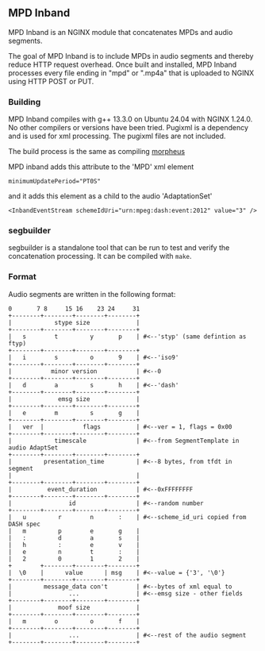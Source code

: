
## MPD Inband

MPD Inband is an NGINX module that concatenates MPDs and audio segments.

The goal of MPD Inband is to include MPDs in audio segments and thereby reduce HTTP request overhead. Once built and installed, MPD Inband processes every file ending in "mpd" or ".mp4a" that is uploaded to NGINX using HTTP POST or PUT.

### Building

MPD Inband compiles with g++ 13.3.0 on Ubuntu 24.04 with NGINX 1.24.0. No other compilers or versions have been tried. Pugixml is a dependency and is used for xml processing. The pugixml files are not included.

The build process is the same as compiling [morpheus](https://www.github.com/ab2022/morpheus)

MPD inband adds this attribute to the 'MPD' xml element
```
minimumUpdatePeriod="PT0S"
```
and it adds this element as a child to the audio 'AdaptationSet'
```
<InbandEventStream schemeIdUri="urn:mpeg:dash:event:2012" value="3" />
```

### segbuilder

segbuilder is a standalone tool that can be run to test and verify the concatenation processing. It can be compiled with `make`.

### Format

Audio segments are written in the following format:

```
0       7 8     15 16    23 24     31
+--------+--------+--------+--------+
|            stype size             |
+--------+--------+--------+--------+
|   s        t         y       p    | #<--'styp' (same defintion as ftyp)
+--------+--------+--------+--------+
|   i        s         o       9    | #<--'iso9'
+--------+--------+--------+--------+
|           minor version           | #<--0
+--------+--------+--------+--------+
|   d        a         s       h    | #<--'dash'
+--------+--------+--------+--------+
|             emsg size             |
+--------+--------+--------+--------+
|   e        m         s       g    |
+--------+--------+--------+--------+
|   ver  |           flags          | #<--ver = 1, flags = 0x00
+--------+--------+--------+--------+
|            timescale              | #<--from SegmentTemplate in audio AdaptSet
+--------+--------+--------+--------+
|         presentation_time         | #<--8 bytes, from tfdt in segment
|                                   |
+--------+--------+--------+--------+
|          event_duration           | #<--0xFFFFFFFF
+--------+--------+--------+--------+
|                id                 | #<--random number
+--------+--------+--------+--------+
|   u         r        n       :    | #<--scheme_id_uri copied from DASH spec
|   m         p        e       g    |
|   :         d        a       s    |
|   h         :        e       v    |
|   e         n        t       :    |
|   2         0        1       2    |
+        +--------+--------+--------+
|  \0    |      value      | msg    | #<--value = {'3', '\0'}
+--------+--------+--------+--------+
|         message_data con't        | #<--bytes of xml equal to
|                ...                | #<--emsg size - other fields
+--------+--------+--------+--------+
|             moof size             |
+--------+--------+--------+--------+
|   m        o         o       f    |
+--------+--------+--------+--------+
|                ...                | #<--rest of the audio segment
+--------+--------+--------+--------+
```


